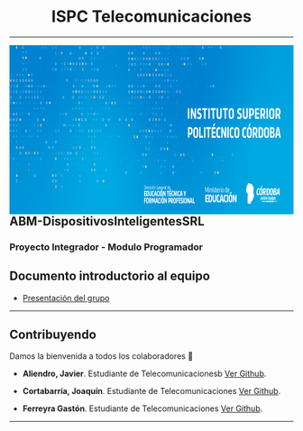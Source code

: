 
<h1 align="center">ISPC Telecomunicaciones</h1>

---

<a href="url"><img src="./img/logo.png" align="left" height="300"></a>

## ABM-DispositivosInteligentesSRL


### Proyecto Integrador - Modulo Programador

## Documento introductorio al equipo

- [Presentación del grupo](Presentacion_del_grupo.pdf)

--- 
## Contribuyendo

Damos la bienvenida a todos los colaboradores 💙

- **Aliendro, Javier**. Estudiante de Telecomunicacionesb [Ver Github](https://github.com/CACHITO-13).

- **Cortabarría, Joaquín**. Estudiante de Telecomunicaciones [Ver Github](https://github.com/joacorta).

- **Ferreyra Gastón**. Estudiante de Telecomunicaciones [Ver Github](https://github.com/gastonloco).

--- 
